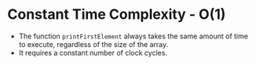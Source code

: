 # Constant Time Complexity - O(1)

* The function `printFirstElement` always takes the same amount of time to execute, regardless of the size of the array. 
* It requires a constant number of clock cycles.
